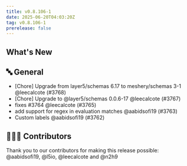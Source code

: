 ```yaml
---
title: v0.8.106-1
date: 2025-06-20T04:03:20Z
tag: v0.8.106-1
prerelease: false
---
```


## What's New
## 🔤 General
- [Chore] Upgrade from layer5/schemas 6.17 to meshery/schemas 3-1 @leecalcote (#3768)
- [Chore] Upgrade to  @layer5/schemas 0.0.6-17 @leecalcote (#3767)
- fixes #3764 @leecalcote (#3765)
- add support for regex in evaluation matches @aabidsofi19 (#3763)
- Custom labels @aabidsofi19 (#3762)

## 👨🏽‍💻 Contributors

Thank you to our contributors for making this release possible:
@aabidsofi19, @l5io, @leecalcote and @n2h9
